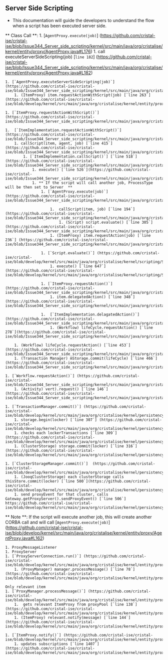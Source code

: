 ## Server Side Scripting

- This documentation will guide the developers to understand the flow when a script has been executed server side.  

** Class Call **:
	1. [`AgentProxy.execute(job)`] (https://github.com/cristal-ise/cristal-ise/blob/Issue344_Server_side_scripting/kernel/src/main/java/org/cristalise/kernel/entity/proxy/AgentProxy.java#L176)
		1. call executeServerSideScripting(job) [`line 182`] (https://github.com/cristal-ise/cristal-ise/blob/Issue344_Server_side_scripting/kernel/src/main/java/org/cristalise/kernel/entity/proxy/AgentProxy.java#L182)
			
	1. [`AgentProxy.executeServerSideScripting(job)`]	(https://github.com/cristal-ise/cristal-ise/blob/Issue344_Server_side_scripting/kernel/src/main/java/org/cristalise/kernel/entity/proxy/AgentProxy.java#L247)	
		1. (ItemProxy) item.requestActionWithScript(job) [`line 263`] (https://github.com/cristal-ise/cristal-ise/blob/develop/kernel/src/main/java/org/cristalise/kernel/entity/proxy/AgentProxy.java#L263) 
	
	1. [`ItemProxy.requestActionWithScript()`] (https://github.com/cristal-ise/cristal-ise/blob/Issue344_Server_side_scripting/kernel/src/main/java/org/cristalise/kernel/entity/proxy/ItemProxy.java#L408)
	
    1. 	[`ItemImplementation.requestActionWithScript()`] (https://github.com/cristal-ise/cristal-ise/blob/Issue344_Server_side_scripting/kernel/src/main/java/org/cristalise/kernel/entity/ItemImplementation.java#L364)
	    1. callScript(item, agent, job) [`line 415`](https://github.com/cristal-ise/cristal-ise/blob/Issue344_Server_side_scripting/kernel/src/main/java/org/cristalise/kernel/entity/ItemImplementation.java#L415)
			1. [`ItemImplementation.callScript()`] [`line 518`] (https://github.com/cristal-ise/cristal-ise/blob/Issue344_Server_side_scripting/kernel/src/main/java/org/cristalise/kernel/entity/ItemImplementation.java#L518)
				1. execute() [`line 526`](https://github.com/cristal-ise/cristal-ise/blob/Issue344_Server_side_scripting/kernel/src/main/java/org/cristalise/kernel/entity/ItemImplementation.java#L526)
				1. ** If the script will call another job, ProcessType will be then set to Server  **
					1. [`AgentProxy.execute(job)`]  (https://github.com/cristal-ise/cristal-ise/blob/Issue344_Server_side_scripting/kernel/src/main/java/org/cristalise/kernel/entity/proxy/AgentProxy.java#L176)
						
						1.  callScript(item, job) [`line 194`]  (https://github.com/cristal-ise/cristal-ise/blob/Issue344_Server_side_scripting/kernel/src/main/java/org/cristalise/kernel/entity/proxy/AgentProxy.java#L194)
							1. (Script) script.evaluate() [`line 305`] (https://github.com/cristal-ise/cristal-ise/blob/Issue344_Server_side_scripting/kernel/src/main/java/org/cristalise/kernel/entity/proxy/AgentProxy.java#L305)
						1. (ItemProxy) item.requestAction(job) [`line 236`] (https://github.com/cristal-ise/cristal-ise/blob/Issue344_Server_side_scripting/kernel/src/main/java/org/cristalise/kernel/entity/proxy/AgentProxy.java#L236)
					
					1. [`Script.evaluate()`] (https://github.com/cristal-ise/cristal-ise/blob/develop/kernel/src/main/java/org/cristalise/kernel/scripting/Script.java#L660)
						1. execute() [`line 647`] (https://github.com/cristal-ise/cristal-ise/blob/develop/kernel/src/main/java/org/cristalise/kernel/scripting/Script.java#L674)
					
					1. [`ItemProxy.requestAction()`] (https://github.com/cristal-ise/cristal-ise/blob/Issue344_Server_side_scripting/kernel/src/main/java/org/cristalise/kernel/entity/proxy/ItemProxy.java#L303)
						1. item.delegatedAction() [`line 348`] (https://github.com/cristal-ise/cristal-ise/blob/Issue344_Server_side_scripting/kernel/src/main/java/org/cristalise/kernel/entity/proxy/ItemProxy.java#L348)
					
					1. 	[`ItemImplementation.delagatedAction()`] (https://github.com/cristal-ise/cristal-ise/blob/Issue344_Server_side_scripting/kernel/src/main/java/org/cristalise/kernel/entity/ItemImplementation.java#L250)
						1. (Workflow) lifeCycle.requestAction() [`line 278`](https://github.com/cristal-ise/cristal-ise/blob/Issue344_Server_side_scripting/kernel/src/main/java/org/cristalise/kernel/entity/ItemImplementation.java#L278)
	    
		1. (Workflow) lifeCycle.requestAction() [`line 453`](https://github.com/cristal-ise/cristal-ise/blob/Issue344_Server_side_scripting/kernel/src/main/java/org/cristalise/kernel/entity/ItemImplementation.java#L453)
		1. (Transaction Manager) mStorage.commit(lifeCycle) [`line 466`] (https://github.com/cristal-ise/cristal-ise/blob/Issue344_Server_side_scripting/kernel/src/main/java/org/cristalise/kernel/entity/ItemImplementation.java#L466)	
	
	1. [`Workflow.requestAction()`] (https://github.com/cristal-ise/cristal-ise/blob/Issue344_Server_side_scripting/kernel/src/main/java/org/cristalise/kernel/lifecycle/instance/Workflow.java#L138)
		1. (Activity) vert).request() [`line 146`] (https://github.com/cristal-ise/cristal-ise/blob/Issue344_Server_side_scripting/kernel/src/main/java/org/cristalise/kernel/lifecycle/instance/Workflow.java#L146)

    1. [`TransactionManager.commit()`] (https://github.com/cristal-ise/cristal-ise/blob/develop/kernel/src/main/java/org/cristalise/kernel/persistency/TransactionManager.java#L299)
		1. storage.begin(locker) [`line 307`] (https://github.com/cristal-ise/cristal-ise/blob/develop/kernel/src/main/java/org/cristalise/kernel/persistency/TransactionManager.java#L307)
		1. checks each lockerTransactions [`line 309`] (https://github.com/cristal-ise/cristal-ise/blob/develop/kernel/src/main/java/org/cristalise/kernel/persistency/TransactionManager.java#L309)
		1. (ClusterStorage) storage.commit(locker) [`line 316`] (https://github.com/cristal-ise/cristal-ise/blob/develop/kernel/src/main/java/org/cristalise/kernel/persistency/TransactionManager.java#L316)
		
	1. [`ClusterStorageManager.commit()`]  (https://github.com/cristal-ise/cristal-ise/blob/develop/kernel/src/main/java/org/cristalise/kernel/persistency/ClusterStorageManager.java#L497)
		1. (JooqClusterStorage) each clusterStorage calls thisStore.commit(locker) [`line 500`](https://github.com/cristal-ise/cristal-ise/blob/develop/kernel/src/main/java/org/cristalise/kernel/persistency/ClusterStorageManager.java#500)
		1. send proxyEvent for that cluster, calls Gateway.getProxyServer().sendProxyEvent() [`line 506`] https://github.com/cristal-ise/cristal-ise/blob/develop/kernel/src/main/java/org/cristalise/kernel/persistency/ClusterStorageManager.java#506)

** Note **: If the script will execute another job, this will create another CORBA call and will call [`AgentProxy.execute(job)`] (https://github.com/cristal-ise/cristal-ise/blob/develop/kernel/src/main/java/org/cristalise/kernel/entity/proxy/AgentProxy.java#L162)

	1. ProxyMessageListener
	1. ProxyServer
	1. [`ProxyServerConnection.run()`] (https://github.com/cristal-ise/cristal-ise/blob/develop/kernel/src/main/java/org/cristalise/kernel/entity/proxy/ProxyServerConnection.java#L64)
		1. (ProxyManager) manager.processMessage() [`line 78`] (https://github.com/cristal-ise/cristal-ise/blob/develop/kernel/src/main/java/org/cristalise/kernel/entity/proxy/ProxyServerConnection.java#L78)
	
    Only relevant item
	1. [`ProxyManager.processMessage()`] (https://github.com/cristal-ise/cristal-ise/blob/develop/kernel/src/main/java/org/cristalise/kernel/entity/proxy/ProxyManager.java#L125)
		1.  gets relevant ItemProxy from proxyPool [`line 138`] (https://github.com/cristal-ise/cristal-ise/blob/develop/kernel/src/main/java/org/cristalise/kernel/entity/proxy/ProxyManager.java#L138)
		1. (ItemProxy) relevant.notify(message) [`line 144`] (https://github.com/cristal-ise/cristal-ise/blob/develop/kernel/src/main/java/org/cristalise/kernel/entity/proxy/ProxyManager.java#L144)

	1. [`ItemProxy.notify()`] (https://github.com/cristal-ise/cristal-ise/blob/develop/kernel/src/main/java/org/cristalise/kernel/entity/proxy/ItemProxy.java#L1393)
		1. updates subscriptions [`line 1407`] (https://github.com/cristal-ise/cristal-ise/blob/develop/kernel/src/main/java/org/cristalise/kernel/entity/proxy/ItemProxy.java#L1407)
